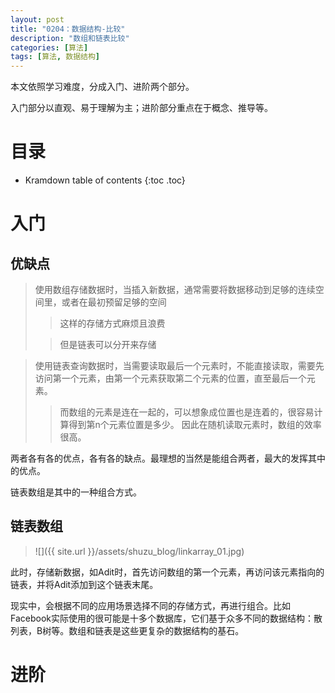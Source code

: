 ```yaml
---
layout: post
title: "0204：数据结构-比较"
description: "数组和链表比较"
categories: [算法]
tags: [算法, 数据结构]
---
```


本文依照学习难度，分成入门、进阶两个部分。

入门部分以直观、易于理解为主；进阶部分重点在于概念、推导等。

# 目录

* Kramdown table of contents
{:toc .toc}

# 入门 

## 优缺点

> 使用数组存储数据时，当插入新数据，通常需要将数据移动到足够的连续空间里，或者在最初预留足够的空间
> > 这样的存储方式麻烦且浪费
>
> > 但是链表可以分开来存储

> 使用链表查询数据时，当需要读取最后一个元素时，不能直接读取，需要先访问第一个元素，由第一个元素获取第二个元素的位置，直至最后一个元素。
> > 而数组的元素是连在一起的，可以想象成位置也是连着的，很容易计算得到第n个元素位置是多少。
> > 因此在随机读取元素时，数组的效率很高。

两者各有各的优点，各有各的缺点。最理想的当然是能组合两者，最大的发挥其中的优点。

链表数组是其中的一种组合方式。

## 链表数组

> ![]({{ site.url }}/assets/shuzu_blog/linkarray_01.jpg)

此时，存储新数据，如Adit时，首先访问数组的第一个元素，再访问该元素指向的链表，并将Adit添加到这个链表末尾。

现实中，会根据不同的应用场景选择不同的存储方式，再进行组合。比如Facebook实际使用的很可能是十多个数据库，它们基于众多不同的数据结构：散列表，B树等。数组和链表是这些更复杂的数据结构的基石。



# 进阶 

[^1]: 参考文献.
[1] 算法图解 Aditya Bhargava (作者) 袁国忠 (译者)